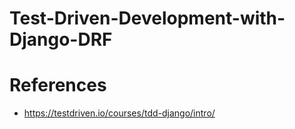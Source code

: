 # Test-Driven-Development-with-Django-DRF


# References

* https://testdriven.io/courses/tdd-django/intro/

